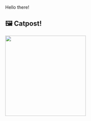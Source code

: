 Hello there!



## 🖼️ Catpost!

<sub>
    <img src="https://cdn2.thecatapi.com/images/MTk4MTg5Ng.jpg" height="256">
</sub>

